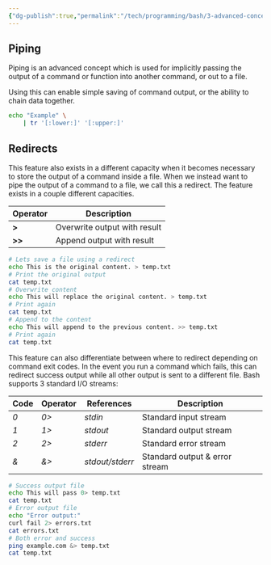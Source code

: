 ```yaml
---
{"dg-publish":true,"permalink":"/tech/programming/bash/3-advanced-concepts/3-2-piping-and-redirects/","noteIcon":"","created":"2024-03-04T20:45:07.461-05:00","updated":"2024-03-05T10:44:56.581-05:00"}
---
```


## Piping

Piping is an advanced concept which is used for implicitly passing the output of a command or function into another command, or out to a file.

Using this can enable simple saving of command output, or the ability to chain data together.

```bash
echo "Example" \
	| tr '[:lower:]' '[:upper:]'
```

## Redirects

This feature also exists in a different capacity when it becomes necessary to store the output of a command inside a file. When we instead want to pipe the output of a command to a file, we call this a redirect. The feature exists in a couple different capacities.

| Operator | Description                  |
| -------- | ---------------------------- |
| **>**    | Overwrite output with result |
| **>>**   | Append output with result    |

```bash
# Lets save a file using a redirect
echo This is the original content. > temp.txt
# Print the original output
cat temp.txt
# Overwrite content
echo This will replace the original content. > temp.txt
# Print again
cat temp.txt
# Append to the content
echo This will append to the previous content. >> temp.txt
# Print again
cat temp.txt
```

This feature can also differentiate between where to redirect depending on command exit codes. In the event you run a command which fails, this can redirect success output while all other output is sent to a different file. Bash supports 3 standard I/O streams:

| Code | Operator | References      | Description                    |
| ---- | -------- | --------------- | ------------------------------ |
| *0*  | *0>*     | *stdin*         | Standard input stream          |
| *1*  | *1>*     | *stdout*        | Standard output stream         |
| *2*  | *2>*     | *stderr*        | Standard error stream          |
| *&*  | *&>*     | *stdout/stderr* | Standard output & error stream |

```bash
# Success output file
echo This will pass 0> temp.txt
cat temp.txt
# Error output file
echo "Error output:"
curl fail 2> errors.txt
cat errors.txt
# Both error and success
ping example.com &> temp.txt
cat temp.txt
```